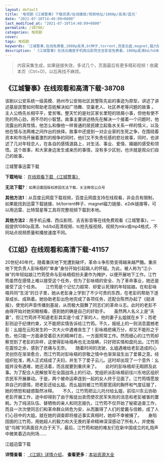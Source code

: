 ```yaml
---
layout: default
title: '电视剧《江城警事》下载资源/在线播放/视频地址/1080p/高清/蓝光'
date: "2021-07-10T14:40:09+0800"
last_modified_at: "2021-07-10T14:40:09+0800"
permalink: /38708/
categories: 电视剧
cover:
tags: 电视剧
keywords: '江城警事,在线免费看,1080p高清,bt种子,torrent,百度云盘,magnet,磁力链,迅雷下载资源'
description: '《江城警事》在线云播放手机西瓜影院吉吉影音免费看，1080p高清bd/hd未删减完整版和tc抢先枪版，mkv/mp4格式，附带bt/torrent种子、magnet/磁力链、百度云盘、网盘资源迅雷下载链接'
---
```


>内容采集生成，如果链接失效，多试几个，页面最后有更多精彩视频！收藏本页（Ctrl+D)，以后再找不麻烦。


## 《江城警事》在线观看和高清下载-38708

该剧以公安系统一级英模、扬州市公安局社区民警陈先岩的事迹为原型，讲述了讲述基层民警如何帮助老百姓解决如广场舞、空巢老人、社区养老等问题的故事 。主人公杨先长相平平，爱贫嘴，整天忙的是社区家长里短的琐屑小事，但他有使不完的热心劲，用不尽的小智慧。故事主要讲述杨先在解决一个接着一个问题时，他流露出的真性情，他怎么和像他一样普通的居民建立起鱼水关系一样的情义，以及他在情与法两难之间作出的抉择。故事中还提到一对企业家的生死之争，在围绕着资本和市场开展着激烈的相争的同时，他们又不失责任感的悲壮故事，同时，也讲述了几对年轻恋人，在各自的感情道路上，对生活、事业、爱情、婚姻的感受和领悟。这个故事，和大家身边发生或亲历的事情，没有多少区别，也许就是观众们自己的故事。


江城警事迅雷下载

**下载地址**： [在线观看下载 《江城警事》](https://www.993dy.com//vod-detail-id-25690.html) 


**无法下载?**：`如果迅雷因版权原因无法下载，关注微信公众号 `

**其他方法1**：从百度云网盘下载视频，百度云网盘支持在线观看，非会员有限制，如果能找到迅雷下载链接、bt/torrent种子、magnet磁力链接、e2dk链接等，可以用迅雷、比特彗星等工具将完整视频下载到本地。

**其他方法2**：用手机云播、西瓜影院、吉吉影音等在线免费观看《江城警事》，一般提供1080p高清、hd/bd高清视频、tc抢先版视频，视频为mkv或mp4格式，不同站点视频质量和播放速度不同。


## 《江姐》在线观看和高清下载-41157

20世纪40年代，随着重庆地下党遭到破坏，革命斗争形势变得越来越严酷。重庆地下党负责人彭咏梧的&ldquo;单身”身份开始引起敌人的怀疑。为此，被人称为“江小妹&rdquo;的年轻姑娘江竹筠受命与彭咏梧假扮夫妻作为掩护，以便开展地下工作。江竹筠虽然在感情上难以接受这个任务，但为了彭咏梧的安全、为了革命事业，她还是接受了这个任务。　　江竹筠是个记忆力超常、却爱认死理的年轻姑娘。在和彭咏梧共同“生活”的日子里，她从老彭身上学到了不少可贵的东西，在老彭的帮助下逐渐成长、成熟着。她协助老彭出色地完成了各项任务，还配合陈然办起了《挺进报》，使党的声音传播到基层，从而极大鼓舞了同志们的革命斗志。此时的老彭不由得开始对她另眼相看，感到她的确是自己的好助手。　　虽然两人名义上是“夫妻”，但江竹筠并不知道老彭其实是个成了家的人，他的妻子幺姐就在乡下；而老彭则迫于纪律约束，又不能把实情告诉给江竹筠。不久，报纸上的一则消息震撼老彭：幺姐在云阳发生的一次大火中遇难丧生了！彭咏梧悲痛万分，却又不能形之于色，他只能一方面承受着巨大的精神打击，一方面照常工作。然而细心的江竹筠却察觉到了老彭的异样，这使得彭咏梧再也无法隐瞒，只好把实情和盘托出。江竹筠在震惊之余，感到了悲痛与无奈。　　随着时间的流驶，幺姐遇难给老彭造成的心灵创伤在渐渐愈合，而江竹筠对彭咏梧的崇敬之情中也渐渐滋生出了爱慕之意。经组织批准，两人正式结成了夫妇，并生下了爱子云儿。这时却出现了一个意外：幺姐并没有遇难，她还活着，而且就要到重庆来了。　　此时的彭咏梧却无暇顾及此事。为了配合人民解放军在全国战场上的行动，党组织派彭咏梧前往川东地区组织农民军开展暴动。于是，两个被命运牵连到一起的女人终于见面了。江竹筠情愿放弃自己的感情，把老彭还给幺姐。而幺姐则被江竹筠那宽阔的胸怀和气度征服了，她的愤怒和疑惑豁然冰释。　　不久，江竹筠把云儿托付给幺姐，前往川东云协助老彭开展工作，途中却得到了由于叛徒出卖而使农民军失败的消息和老彭被害的噩耗。为了纯洁队伍、替牺牲的亲人和同志报仇，江竹筠不仅开始了秘密追查工作，而且一次次使同志们和革命群众转危为安，从而赢得了人们的爱戴与信赖，成了人们心目中的大姐。就在她的调查即将接近事实真相时，她却不幸被捕了。　　身陷囹圄的江竹筠，用她超人的毅力和大无畏的革命精神深深感动了所有人，并使叛徒&ldquo;乌贼”的真面目大白于天下。最后，江竹筠和她的难友们在新中国成立的礼炮声中微笑着迈向刑场……


江姐迅雷下载

**详情查看**： [《江姐》详情介绍](/movie/41157/)， **查看更多**：[本站资源大全](/movie/t/all/)

